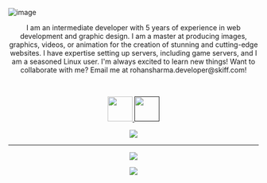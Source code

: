 ![image](https://github.com/rohansharma-developer/rohansharma-developer/assets/107614947/e725424e-2f36-46c1-bbe2-737b6539e940)

<p align="center">
I am an intermediate developer with 5 years of experience in web development and graphic design. I am a master at producing images, graphics, videos, or animation for the creation of stunning and cutting-edge websites. I have expertise setting up servers, including game servers, and I am a seasoned Linux user. I'm always excited to learn new things! Want to collaborate with me? Email me at rohansharma.developer@skiff.com!
</p>
<br>
<p align="center">
<a href="https://linkedin.com/in/rohan-sharma-1906" target="_blank" rel="noopener noreferrer">
        <img src="https://github.com/rohansharma-developer/rohansharma-developer/assets/107614947/6b802e78-561f-4eb9-85a6-dfb1957cf294" height=50>
    </a>
    <a href="" target="_blank" rel="noopener noreferrer">
        <img src="https://github.com/rohansharma-developer/rohansharma-developer/assets/107614947/96a6fa05-fa77-4513-b00b-5d0d32d792ea" height=50>
    </a>
</p>
<p align="center">
 <img src="https://komarev.com/ghpvc/?username=rohansharma-developer&label=Profile%20Visits&color=blue&style=for-the-badge">
</p>
<hr>
<p align="center">
<a href="https://github.com/anuraghazra/github-readme-stats">
        <img src="https://github-readme-stats.vercel.app/api?username=rohansharma-developer&theme=blueberry">
</a>
</p>
<p align="center">
<a href="https://github.com/anuraghazra/github-readme-stats">
        <img src="https://github-readme-stats.vercel.app/api/top-langs?username=rohansharma-developer&layout=compact&theme=blueberry&card_width=500&hide=Hack">
    </a>
</p>
